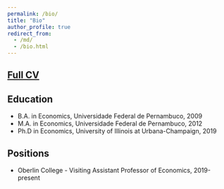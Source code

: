 ```yaml
---
permalink: /bio/
title: "Bio"
author_profile: true
redirect_from: 
  - /md/
  - /bio.html
---
```


## [Full CV](http://henriqueveras.github.io/files/Henrique_CV_Jun_2021.pdf)


## Education

* B.A. in Economics, Universidade Federal de Pernambuco, 2009
* M.A. in Economics, Universidade Federal de Pernambuco, 2012
* Ph.D in Economics, University of Illinois at Urbana-Champaign, 2019

## Positions
 * Oberlin College - Visiting Assistant Professor of Economics, 2019-present

